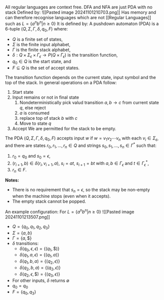 All regular languages are context free.
DFA and NFA are just PDA with no stack
Defined by:
![[Pasted image 20241101210703.png]]
Has memory and can therefore recognise languages which are not [[Regular Languages]] such as $L=\{a^nb^n|n\geq0\}$
It is defined by:
A pushdown automaton (PDA) is a 6-tuple $(Q, \Sigma, \Gamma, \delta, q_0, F)$ where:
- $Q$ is a finite set of states,
- $\Sigma$ is the finite input alphabet,
- $\Gamma$ is the finite stack alphabet,
- $\delta : Q \times \Sigma_\epsilon \times \Gamma_\epsilon \rightarrow P(Q \times \Gamma_\epsilon)$ is the transition function,
- $q_0 \in Q$ is the start state, and
- $F \subseteq Q$ is the set of accept states.

The transition function depends on the current state, input symbol and the top of the stack. In general operations on a PDA follow:
1. Start state
2. Input remains or not in final state
	1. Nondeterministically pick valud transition $a,b\rightarrow c$ from current state $q$, else reject
	2. $a$ is consumed
	3. replace top of stack $b$ with $c$
	4. Move to state $q$
3. Accept
We are permitted for the stack to be empty.

The PDA $(Q, \Sigma, \Gamma, \delta, q_0, F)$ accepts input $w$ if $w = v_1 v_2 \cdots v_n$ with each $v_i \in \Sigma_\epsilon$, and there are states $r_0, r_1, \dots, r_n \in Q$ and strings $s_0, s_1, \dots, s_n \in \Gamma^*$ such that:

1. $r_0 = q_0$ and $s_0 = \epsilon$,
2. $(r_{i+1}, b) \in \delta(r_i, v_{i+1}, a)$, $s_i = at$, $s_{i+1} = bt$ with $a, b \in \Gamma_\epsilon$ and $t \in \Gamma^*_\epsilon$,
3. $r_n \in F$.

**Notes:**
- There is no requirement that $s_n = \epsilon$, so the stack may be non-empty when the machine stops (even when it accepts).
- The empty stack cannot be popped.

An example configuration:
For $L=\{a^nb^n|n\geq0\}$
![[Pasted image 20241101213507.png]]
- $Q = \{q_0, q_1, q_2, q_3\}$
- $\Sigma = \{a, b\}$
- $\Gamma = \{a, \$\}$
- $\delta$ transitions:
  - $\delta(q_0, \epsilon, \epsilon) = \{(q_1, \$)\}$
  - $\delta(q_1, a, \epsilon) = \{(q_1, a)\}$
  - $\delta(q_1, b, a) = \{(q_2, \epsilon)\}$
  - $\delta(q_2, b, a) = \{(q_2, \epsilon)\}$
  - $\delta(q_2, \epsilon, \$) = \{(q_3, \epsilon)\}$
- For other inputs, $\delta$ returns $\emptyset$
- $q_0 = q_0$
- $F = \{q_0, q_3\}$
